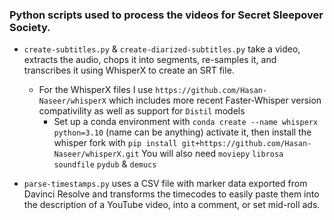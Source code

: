 ### Python scripts used to process the videos for Secret Sleepover Society.

- `create-subtitles.py` & `create-diarized-subtitles.py` take a video, extracts the audio, chops it into segments, re-samples it, and transcribes it using WhisperX to create an SRT file.

    - For the WhisperX files I use `https://github.com/Hasan-Naseer/whisperX` which includes more recent Faster-Whisper version compativility as well as support for `Distil` models 
        - Set up a conda environment with `conda create --name whisperx python=3.10` (name can be anything) activate it, then install the whisper fork with `pip install git+https://github.com/Hasan-Naseer/whisperX.git` 
        You will also need `moviepy` `librosa` `soundfile` `pydub` & `demucs`

- `parse-timestamps.py` uses a CSV file with marker data exported from Davinci Resolve and transforms the timecodes to easily paste them into the description of a YouTube video, into a comment, or set mid-roll ads.


